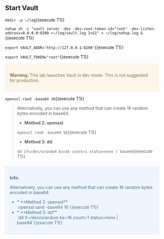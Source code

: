 
## Start Vault

`mkdir -p ~/log`{{execute T1}}

`nohup sh -c "vault server -dev -dev-root-token-id="root" -dev-listen-address=0.0.0.0:8200 >~/log/vault.log 2>&1" > ~/log/nohup.log &`{{execute T1}}

`export VAULT_ADDR='http://127.0.0.1:8200'`{{execute T1}}

`export VAULT_TOKEN="root"`{{execute T1}}

<div style="background-color:#fcf6ea; color:#866d42; border:1px solid #f8ebcf; padding:1em; border-radius:3px;">
  <p><strong>Warning: </strong>
  This lab launches Vault in dev mode. This is not suggested for production.
</p></div>



`openssl rand -base64 16`{{execute T1}}

> Alternatively, you can use any method that can create 16 random bytes encoded in base64.
>
> * **Method 2: openssl**
> 
> `openssl rand -base64 16`{{execute T1}}
>
> * **Method 3: dd** 
>
> `dd if=/dev/urandom bs=16 count=1 status=none | base64`{{execute T1}}


<div style="background-color:#eff5ff; color:#416f8c; border:1px solid #d0e0ff; padding:1em; border-radius:3px; margin:24px 0;">
  <p><strong>Info: </strong>

Alternatively, you can use any method that can create 16 random bytes encoded in base64.
<br/>

<ul>
<li>
* **Method 2: openssl** <br/>
`openssl rand -base64 16`{{execute T1}}
</li>
<li>
* **Method 3: dd** <br/>
`dd if=/dev/urandom bs=16 count=1 status=none | base64`{{execute T1}}
</li>
<ul>
</p></div>